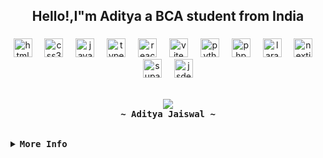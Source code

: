 <h2 align="center">Hello!,I"m Aditya a BCA student from India</h2>

###

###

###

<div align="center">
  <!-- HTML -->
  <img src="https://cdn.jsdelivr.net/gh/devicons/devicon/icons/html5/html5-original.svg" height="30" alt="html5 logo"  />
  <img width="12" />
  
  <!-- CSS -->
  <img src="https://cdn.jsdelivr.net/gh/devicons/devicon/icons/css3/css3-original.svg" height="30" alt="css3 logo"  />
  <img width="12" />
  
  <!-- JavaScript -->
  <img src="https://cdn.jsdelivr.net/gh/devicons/devicon/icons/javascript/javascript-original.svg" height="30" alt="javascript logo"  />
  <img width="12" />
  
  <!-- TypeScript -->
  <img src="https://cdn.jsdelivr.net/gh/devicons/devicon/icons/typescript/typescript-original.svg" height="30" alt="typescript logo"  />
  <img width="12" />
  
  <!-- React -->
  <img src="https://cdn.jsdelivr.net/gh/devicons/devicon/icons/react/react-original.svg" height="30" alt="react logo"  />
  <img width="12" />
  
  <!-- Vite -->
  <img src="https://cdn.jsdelivr.net/npm/devicon@2.16.0/icons/vitejs/vitejs-original.svg" height="30" alt="vite logo" />
  <img width="12" />
  
  <!-- Python -->
  <img src="https://cdn.jsdelivr.net/gh/devicons/devicon/icons/python/python-original.svg" height="30" alt="python logo"  />
  <img width="12" />
  
  <!-- PHP -->
  <img src="https://cdn.jsdelivr.net/gh/devicons/devicon/icons/php/php-original.svg" height="30" alt="php logo"  />
  <img width="12" />
  
  <!-- Laravel -->
  <img src="https://cdn.jsdelivr.net/gh/devicons/devicon/icons/laravel/laravel-original.svg" height="30" alt="laravel logo"  />
  <img width="12" />
  
  <!-- Next.js -->
  <img src="https://cdn.jsdelivr.net/gh/devicons/devicon/icons/nextjs/nextjs-original.svg" height="30" alt="nextjs logo" />
  <img width="12" />
  
  <!-- Supabase -->
  <img src="https://cdn.jsdelivr.net/gh/devicons/devicon/icons/supabase/supabase-original.svg" height="30" alt="supabase logo" />
  <img width="12" />
  
  <!-- JSDelivr (using simple-icons since devicon doesn’t have it yet) -->
  <img src="https://cdn.jsdelivr.net/npm/simple-icons@v9/icons/jsdelivr.svg" height="30" alt="jsdelivr logo" />
</div>

<br>
<p align="center">
    <samp>
        <image align="center" src="https://readme-typing-svg.herokuapp.com?font=Iosevka&size=16&color=81A2BD&center=false&width=450&height=45&lines=Hi!+I'm+software+developer+i+like+to+code+and+play+games.">
      <br>
      <b>
        ~ Aditya Jaiswal ~
      </b>
    </samp>
  </p>
<br>
<details>
<summary><samp><b>More Info</b></samp></summary>

<h2></h2><br>

<p align="center">
  <samp>  
    You can reach me at [<a href="mailto:adityajaiswal5007@gmail.com">e-mail</a>]
  </samp>
</p>

<h2></h2><br>
